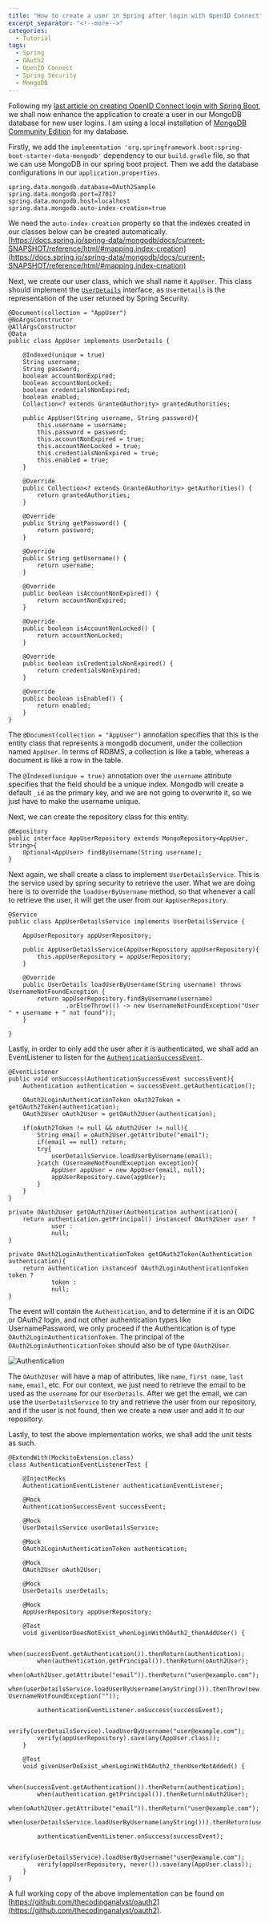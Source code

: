 ```yaml
---
title: "How to create a user in Spring after login with OpenID Connect"
excerpt_separator: "<!--more-->"
categories:
  - Tutorial
tags:
  - Spring
  - OAuth2
  - OpenID Connect
  - Spring Security
  - MongoDB
---
```


Following my [last article on creating OpenID Connect login with Spring Boot](https://www.thecodinganalyst.com/tutorial/OAuth2-login-with-spring-boot/), we shall now enhance the application to create a user in our MongoDB database for new user logins. I am using a local installation of [MongoDB Community Edition](https://www.mongodb.com/try/download/community) for my database. 

Firstly, we add the `implementation 'org.springframework.boot:spring-boot-starter-data-mongodb'` dependency to our `build.gradle` file, so that we can use MongoDB in our spring boot project. Then we add the database configurations in our `application.properties`. 

```
spring.data.mongodb.database=OAuth2Sample
spring.data.mongodb.port=27017
spring.data.mongodb.host=localhost
spring.data.mongodb.auto-index-creation=true
```

We need the `auto-index-creation` property so that the indexes created in our classes below can be created automatically. [https://docs.spring.io/spring-data/mongodb/docs/current-SNAPSHOT/reference/html/#mapping.index-creation](https://docs.spring.io/spring-data/mongodb/docs/current-SNAPSHOT/reference/html/#mapping.index-creation)

Next, we create our user class, which we shall name it `AppUser`. This class should implement the [`UserDetails`](https://docs.spring.io/spring-security/site/docs/current/api/org/springframework/security/core/userdetails/UserDetails.html) interface, as `UserDetails` is the representation of the user returned by Spring Security. 

```
@Document(collection = "AppUser")
@NoArgsConstructor
@AllArgsConstructor
@Data
public class AppUser implements UserDetails {

    @Indexed(unique = true)
    String username;
    String password;
    boolean accountNonExpired;
    boolean accountNonLocked;
    boolean credentialsNonExpired;
    boolean enabled;
    Collection<? extends GrantedAuthority> grantedAuthorities;

    public AppUser(String username, String password){
        this.username = username;
        this.password = password;
        this.accountNonExpired = true;
        this.accountNonLocked = true;
        this.credentialsNonExpired = true;
        this.enabled = true;
    }

    @Override
    public Collection<? extends GrantedAuthority> getAuthorities() {
        return grantedAuthorities;
    }

    @Override
    public String getPassword() {
        return password;
    }

    @Override
    public String getUsername() {
        return username;
    }

    @Override
    public boolean isAccountNonExpired() {
        return accountNonExpired;
    }

    @Override
    public boolean isAccountNonLocked() {
        return accountNonLocked;
    }

    @Override
    public boolean isCredentialsNonExpired() {
        return credentialsNonExpired;
    }

    @Override
    public boolean isEnabled() {
        return enabled;
    }
}
```

The `@Document(collection = "AppUser")` annotation specifies that this is the entity class that represents a mongodb document, under the collection named `AppUser`. In terms of RDBMS, a collection is like a table, whereas a document is like a row in the table. 

The `@Indexed(unique = true)` annotation over the `username` attribute specifies that the field should be a unique index. Mongodb will create a default `_id` as the primary key, and we are not going to overwrite it, so we just have to make the username unique.

Next, we can create the repository class for this entity.

```
@Repository
public interface AppUserRepository extends MongoRepository<AppUser, String>{
    Optional<AppUser> findByUsername(String username);
}
```

Next again, we shall create a class to implement `UserDetailsService`. This is the service used by spring security to retrieve the user. What we are doing here is to override the `loadUserByUsername` method, so that whenever a call to retrieve the user, it will get the user from our `AppUserRepository`.

```
@Service
public class AppUserDetailsService implements UserDetailsService {

    AppUserRepository appUserRepository;

    public AppUserDetailsService(AppUserRepository appUserRepository){
        this.appUserRepository = appUserRepository;
    }

    @Override
    public UserDetails loadUserByUsername(String username) throws UsernameNotFoundException {
        return appUserRepository.findByUsername(username)
                .orElseThrow(() -> new UsernameNotFoundException("User " + username + " not found"));
    }

}
```

Lastly, in order to only add the user after it is authenticated, we shall add an EventListener to listen for the [`AuthenticationSuccessEvent`](https://docs.spring.io/spring-security/site/docs/current/api/org/springframework/security/authentication/event/AuthenticationSuccessEvent.html).

```
@EventListener
public void onSuccess(AuthenticationSuccessEvent successEvent){
    Authentication authentication = successEvent.getAuthentication();

    OAuth2LoginAuthenticationToken oAuth2Token = getOAuth2Token(authentication);
    OAuth2User oAuth2User = getOAuth2User(authentication);

    if(oAuth2Token != null && oAuth2User != null){
        String email = oAuth2User.getAttribute("email");
        if(email == null) return;
        try{
            userDetailsService.loadUserByUsername(email);
        }catch (UsernameNotFoundException exception){
            AppUser appUser = new AppUser(email, null);
            appUserRepository.save(appUser);
        }
    }
}

private OAuth2User getOAuth2User(Authentication authentication){
    return authentication.getPrincipal() instanceof OAuth2User user ?
            user :
            null;
}

private OAuth2LoginAuthenticationToken getOAuth2Token(Authentication authentication){
    return authentication instanceof OAuth2LoginAuthenticationToken token ?
            token :
            null;
}
```

The event will contain the `Authentication`, and to determine if it is an OIDC or OAuth2 login, and not other authentication types like UsernamePassword, we only proceed if the Authentication is of type `OAuth2LoginAuthenticationToken`. The principal of the `OAuth2LoginAuthenticationToken` should also be of type `OAuth2User`. 

![Authentication](/assets/images/2023/05/spring-security-authentication.png)

The `OAuth2User` will have a map of attributes, like `name`, `first name`, `last name`, `email`, etc. For our context, we just need to retrieve the email to be used as the `username` for our `UserDetails`. After we get the email, we can use the `UserDetailsService` to try and retrieve the user from our repository, and if the user is not found, then we create a new user and add it to our repository. 


Lastly, to test the above implementation works, we shall add the unit tests as such.

```
@ExtendWith(MockitoExtension.class)
class AuthenticationEventListenerTest {

    @InjectMocks
    AuthenticationEventListener authenticationEventListener;

    @Mock
    AuthenticationSuccessEvent successEvent;

    @Mock
    UserDetailsService userDetailsService;

    @Mock
    OAuth2LoginAuthenticationToken authentication;

    @Mock
    OAuth2User oAuth2User;

    @Mock
    UserDetails userDetails;

    @Mock
    AppUserRepository appUserRepository;

    @Test
    void givenUserDoesNotExist_whenLoginWithOAuth2_thenAddUser() {

        when(successEvent.getAuthentication()).thenReturn(authentication);
        when(authentication.getPrincipal()).thenReturn(oAuth2User);
        when(oAuth2User.getAttribute("email")).thenReturn("user@example.com");
        when(userDetailsService.loadUserByUsername(anyString())).thenThrow(new UsernameNotFoundException(""));

        authenticationEventListener.onSuccess(successEvent);

        verify(userDetailsService).loadUserByUsername("user@example.com");
        verify(appUserRepository).save(any(AppUser.class));
    }

    @Test
    void givenUserDoExist_whenLoginWithOAuth2_thenUserNotAdded() {

        when(successEvent.getAuthentication()).thenReturn(authentication);
        when(authentication.getPrincipal()).thenReturn(oAuth2User);
        when(oAuth2User.getAttribute("email")).thenReturn("user@example.com");
        when(userDetailsService.loadUserByUsername(anyString())).thenReturn(userDetails);

        authenticationEventListener.onSuccess(successEvent);

        verify(userDetailsService).loadUserByUsername("user@example.com");
        verify(appUserRepository, never()).save(any(AppUser.class));
    }
}
```

A full working copy of the above implementation can be found on [https://github.com/thecodinganalyst/oauth2](https://github.com/thecodinganalyst/oauth2).
